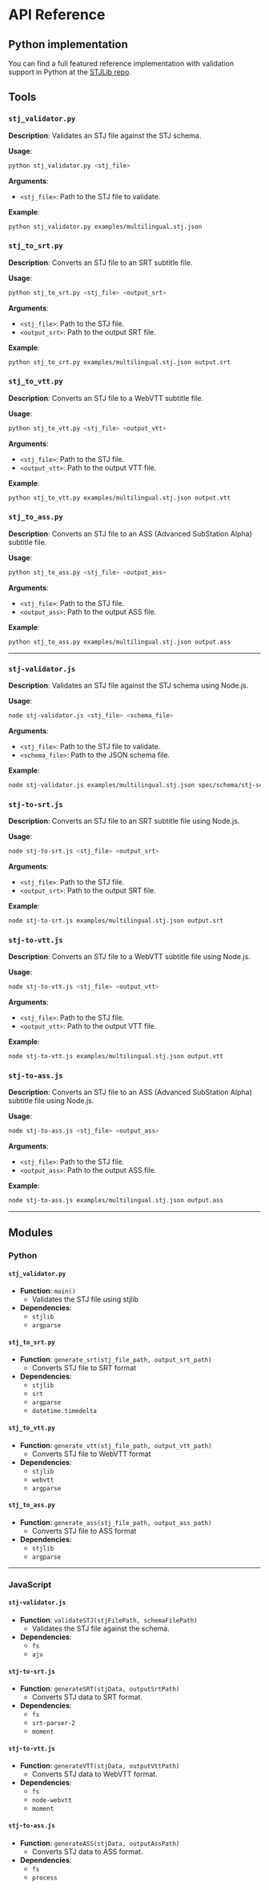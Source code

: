 # API Reference

## Python implementation

You can find a full featured reference implementation with validation support in Python at the [STJLib repo](https://github.com/yaniv-golan/stjlib).

## Tools

### `stj_validator.py`

**Description**: Validates an STJ file against the STJ schema.

**Usage**:

```bash
python stj_validator.py <stj_file>
```

**Arguments**:

- `<stj_file>`: Path to the STJ file to validate.

**Example**:

```bash
python stj_validator.py examples/multilingual.stj.json
```

### `stj_to_srt.py`

**Description**: Converts an STJ file to an SRT subtitle file.

**Usage**:

```bash
python stj_to_srt.py <stj_file> <output_srt>
```

**Arguments**:

- `<stj_file>`: Path to the STJ file.
- `<output_srt>`: Path to the output SRT file.

**Example**:

```bash
python stj_to_srt.py examples/multilingual.stj.json output.srt
```

### `stj_to_vtt.py`

**Description**: Converts an STJ file to a WebVTT subtitle file.

**Usage**:

```bash
python stj_to_vtt.py <stj_file> <output_vtt>
```

**Arguments**:

- `<stj_file>`: Path to the STJ file.
- `<output_vtt>`: Path to the output VTT file.

**Example**:

```bash
python stj_to_vtt.py examples/multilingual.stj.json output.vtt
```

### `stj_to_ass.py`

**Description**: Converts an STJ file to an ASS (Advanced SubStation Alpha) subtitle file.

**Usage**:

```bash
python stj_to_ass.py <stj_file> <output_ass>
```

**Arguments**:

- `<stj_file>`: Path to the STJ file.
- `<output_ass>`: Path to the output ASS file.

**Example**:

```bash
python stj_to_ass.py examples/multilingual.stj.json output.ass
```

---

### `stj-validator.js`

**Description**: Validates an STJ file against the STJ schema using Node.js.

**Usage**:

```bash
node stj-validator.js <stj_file> <schema_file>
```

**Arguments**:

- `<stj_file>`: Path to the STJ file to validate.
- `<schema_file>`: Path to the JSON schema file.

**Example**:

```bash
node stj-validator.js examples/multilingual.stj.json spec/schema/stj-schema.json
```

### `stj-to-srt.js`

**Description**: Converts an STJ file to an SRT subtitle file using Node.js.

**Usage**:

```bash
node stj-to-srt.js <stj_file> <output_srt>
```

**Arguments**:

- `<stj_file>`: Path to the STJ file.
- `<output_srt>`: Path to the output SRT file.

**Example**:

```bash
node stj-to-srt.js examples/multilingual.stj.json output.srt
```

### `stj-to-vtt.js`

**Description**: Converts an STJ file to a WebVTT subtitle file using Node.js.

**Usage**:

```bash
node stj-to-vtt.js <stj_file> <output_vtt>
```

**Arguments**:

- `<stj_file>`: Path to the STJ file.
- `<output_vtt>`: Path to the output VTT file.

**Example**:

```bash
node stj-to-vtt.js examples/multilingual.stj.json output.vtt
```

### `stj-to-ass.js`

**Description**: Converts an STJ file to an ASS (Advanced SubStation Alpha) subtitle file using Node.js.

**Usage**:

```bash
node stj-to-ass.js <stj_file> <output_ass>
```

**Arguments**:

- `<stj_file>`: Path to the STJ file.
- `<output_ass>`: Path to the output ASS file.

**Example**:

```bash
node stj-to-ass.js examples/multilingual.stj.json output.ass
```

---

## Modules

### Python

#### `stj_validator.py`

- **Function**: `main()`
  - Validates the STJ file using stjlib
- **Dependencies**:
  - `stjlib`
  - `argparse`

#### `stj_to_srt.py`

- **Function**: `generate_srt(stj_file_path, output_srt_path)`
  - Converts STJ file to SRT format
- **Dependencies**:
  - `stjlib`
  - `srt`
  - `argparse`
  - `datetime.timedelta`

#### `stj_to_vtt.py`

- **Function**: `generate_vtt(stj_file_path, output_vtt_path)`
  - Converts STJ file to WebVTT format
- **Dependencies**:
  - `stjlib`
  - `webvtt`
  - `argparse`

#### `stj_to_ass.py`

- **Function**: `generate_ass(stj_file_path, output_ass_path)`
  - Converts STJ file to ASS format
- **Dependencies**:
  - `stjlib`
  - `argparse`

---

### JavaScript

#### `stj-validator.js`

- **Function**: `validateSTJ(stjFilePath, schemaFilePath)`
  - Validates the STJ file against the schema.
- **Dependencies**:
  - `fs`
  - `ajv`

#### `stj-to-srt.js`

- **Function**: `generateSRT(stjData, outputSrtPath)`
  - Converts STJ data to SRT format.
- **Dependencies**:
  - `fs`
  - `srt-parser-2`
  - `moment`

#### `stj-to-vtt.js`

- **Function**: `generateVTT(stjData, outputVttPath)`
  - Converts STJ data to WebVTT format.
- **Dependencies**:
  - `fs`
  - `node-webvtt`
  - `moment`

#### `stj-to-ass.js`

- **Function**: `generateASS(stjData, outputAssPath)`
  - Converts STJ data to ASS format.
- **Dependencies**:
  - `fs`
  - `process`

